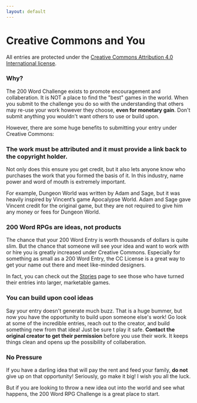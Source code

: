 ```yaml
---
layout: default
---
```


# Creative Commons and You
All entries are protected under the [Creative Commons Attribution 4.0 International license](
https://creativecommons.org/licenses/by/4.0/). 

### Why?

The 200 Word Challenge exists to promote encouragement and collaberation. It is NOT a place to find the "best" games in the world. When you submit to the challenge you do so with the understanding that others may re-use your work however they choose, **even for monetary gain**. Don't submit anything you wouldn't want others to use or build upon.

However, there are some huge benefits to submitting your entry under Creative Commons:

### The work must be attributed and it must provide a link back to the copyright holder.

Not only does this ensure you get credit, but it also lets anyone know who purchases the work that you formed the basis of it. In this industry, name power and word of mouth is extremely important.

For example, Dungeon World was written by Adam and Sage, but it was heavily inspired by Vincent’s game Apocalypse World. Adam and Sage gave Vincent credit for the original game, but they are not required to give him any money or fees for Dungeon World.

### 200 Word RPGs are ideas, not products

The chance that your 200 Word Entry is worth thousands of dollars is quite slim. But the chance that someone will see your idea and want to work with or hire you is greatly increased under Creative Commons. Especially for something as small as a 200 Word Entry, the CC License is a great way to get your name out there and meet like-minded designers. 

In fact, you can check out the [Stories]({{site.baseurl}}/stories) page to see those who have turned their entries into larger, marketable games.

### You can build upon cool ideas

Say your entry doesn't generate much buzz. That is a huge bummer, but now you have the opportunity to build upon someone else's work! Go look at some of the incredible entries, reach out to the creator, and build something new from that idea! Just be sure t play it safe. **Contact the original creator to get their permission** before you use their work. It keeps things clean and opens up the possibility of collaberation. 

### No Pressure

If you have a darling idea that will pay the rent and feed your family, **do not** give up on that opportunity! Seriously, go make it big! I wish you all the luck.

But if you are looking to throw a new idea out into the world and see what happens, the 200 Word RPG Challenge is a great place to start.


